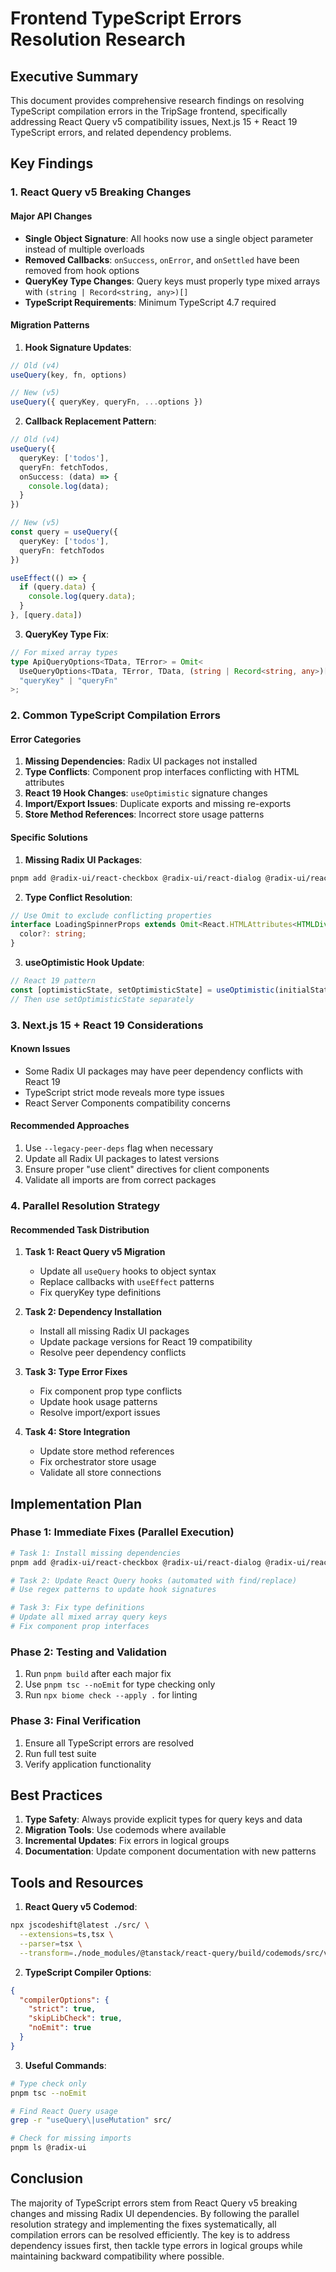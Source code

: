 # Frontend TypeScript Errors Resolution Research

## Executive Summary

This document provides comprehensive research findings on resolving TypeScript compilation errors in the TripSage frontend, specifically addressing React Query v5 compatibility issues, Next.js 15 + React 19 TypeScript errors, and related dependency problems.

## Key Findings

### 1. React Query v5 Breaking Changes

#### Major API Changes
- **Single Object Signature**: All hooks now use a single object parameter instead of multiple overloads
- **Removed Callbacks**: `onSuccess`, `onError`, and `onSettled` have been removed from hook options
- **QueryKey Type Changes**: Query keys must properly type mixed arrays with `(string | Record<string, any>)[]`
- **TypeScript Requirements**: Minimum TypeScript 4.7 required

#### Migration Patterns

1. **Hook Signature Updates**:
```typescript
// Old (v4)
useQuery(key, fn, options)

// New (v5)
useQuery({ queryKey, queryFn, ...options })
```

2. **Callback Replacement Pattern**:
```typescript
// Old (v4)
useQuery({
  queryKey: ['todos'],
  queryFn: fetchTodos,
  onSuccess: (data) => {
    console.log(data);
  }
})

// New (v5)
const query = useQuery({
  queryKey: ['todos'],
  queryFn: fetchTodos
})

useEffect(() => {
  if (query.data) {
    console.log(query.data);
  }
}, [query.data])
```

3. **QueryKey Type Fix**:
```typescript
// For mixed array types
type ApiQueryOptions<TData, TError> = Omit<
  UseQueryOptions<TData, TError, TData, (string | Record<string, any>)[]>,
  "queryKey" | "queryFn"
>;
```

### 2. Common TypeScript Compilation Errors

#### Error Categories
1. **Missing Dependencies**: Radix UI packages not installed
2. **Type Conflicts**: Component prop interfaces conflicting with HTML attributes
3. **React 19 Hook Changes**: `useOptimistic` signature changes
4. **Import/Export Issues**: Duplicate exports and missing re-exports
5. **Store Method References**: Incorrect store usage patterns

#### Specific Solutions

1. **Missing Radix UI Packages**:
```bash
pnpm add @radix-ui/react-checkbox @radix-ui/react-dialog @radix-ui/react-dropdown-menu
```

2. **Type Conflict Resolution**:
```typescript
// Use Omit to exclude conflicting properties
interface LoadingSpinnerProps extends Omit<React.HTMLAttributes<HTMLDivElement>, 'color'> {
  color?: string;
}
```

3. **useOptimistic Hook Update**:
```typescript
// React 19 pattern
const [optimisticState, setOptimisticState] = useOptimistic(initialState);
// Then use setOptimisticState separately
```

### 3. Next.js 15 + React 19 Considerations

#### Known Issues
- Some Radix UI packages may have peer dependency conflicts with React 19
- TypeScript strict mode reveals more type issues
- React Server Components compatibility concerns

#### Recommended Approaches
1. Use `--legacy-peer-deps` flag when necessary
2. Update all Radix UI packages to latest versions
3. Ensure proper "use client" directives for client components
4. Validate all imports are from correct packages

### 4. Parallel Resolution Strategy

#### Recommended Task Distribution

1. **Task 1: React Query v5 Migration**
   - Update all `useQuery` hooks to object syntax
   - Replace callbacks with `useEffect` patterns
   - Fix queryKey type definitions

2. **Task 2: Dependency Installation**
   - Install all missing Radix UI packages
   - Update package versions for React 19 compatibility
   - Resolve peer dependency conflicts

3. **Task 3: Type Error Fixes**
   - Fix component prop type conflicts
   - Update hook usage patterns
   - Resolve import/export issues

4. **Task 4: Store Integration**
   - Update store method references
   - Fix orchestrator store usage
   - Validate all store connections

## Implementation Plan

### Phase 1: Immediate Fixes (Parallel Execution)

```bash
# Task 1: Install missing dependencies
pnpm add @radix-ui/react-checkbox @radix-ui/react-dialog @radix-ui/react-dropdown-menu @radix-ui/react-hover-card @radix-ui/react-menubar @radix-ui/react-scroll-area @radix-ui/react-separator @radix-ui/react-sheet @radix-ui/react-switch @radix-ui/react-tabs @radix-ui/react-tooltip

# Task 2: Update React Query hooks (automated with find/replace)
# Use regex patterns to update hook signatures

# Task 3: Fix type definitions
# Update all mixed array query keys
# Fix component prop interfaces
```

### Phase 2: Testing and Validation

1. Run `pnpm build` after each major fix
2. Use `pnpm tsc --noEmit` for type checking only
3. Run `npx biome check --apply .` for linting

### Phase 3: Final Verification

1. Ensure all TypeScript errors are resolved
2. Run full test suite
3. Verify application functionality

## Best Practices

1. **Type Safety**: Always provide explicit types for query keys and data
2. **Migration Tools**: Use codemods where available
3. **Incremental Updates**: Fix errors in logical groups
4. **Documentation**: Update component documentation with new patterns

## Tools and Resources

1. **React Query v5 Codemod**:
```bash
npx jscodeshift@latest ./src/ \
  --extensions=ts,tsx \
  --parser=tsx \
  --transform=./node_modules/@tanstack/react-query/build/codemods/src/v5/remove-overloads/remove-overloads.cjs
```

2. **TypeScript Compiler Options**:
```json
{
  "compilerOptions": {
    "strict": true,
    "skipLibCheck": true,
    "noEmit": true
  }
}
```

3. **Useful Commands**:
```bash
# Type check only
pnpm tsc --noEmit

# Find React Query usage
grep -r "useQuery\|useMutation" src/

# Check for missing imports
pnpm ls @radix-ui
```

## Conclusion

The majority of TypeScript errors stem from React Query v5 breaking changes and missing Radix UI dependencies. By following the parallel resolution strategy and implementing the fixes systematically, all compilation errors can be resolved efficiently. The key is to address dependency issues first, then tackle type errors in logical groups while maintaining backward compatibility where possible.
